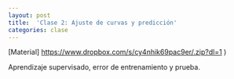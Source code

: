 ```yaml
---
layout: post
title:  'Clase 2: Ajuste de curvas y predicción'
categories: clase
---
```


[Material] https://www.dropbox.com/s/cy4nhik69pac9er/.zip?dl=1 )

Aprendizaje supervisado, error de entrenamiento y prueba.
